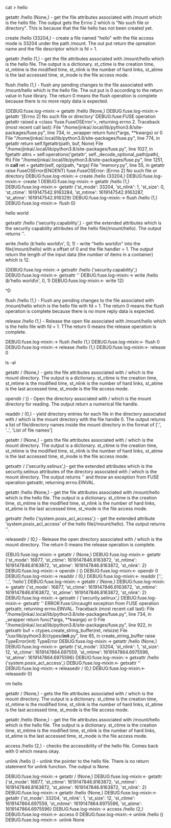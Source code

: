 cat > hello 

getattr /hello (None,) - get the file attributes associated with /mount which is the hello file. The output gets the Errno 2 which is "No such file or directory". This is because that the file hello has not been created yet. 

create /hello (33204,) - create a file named "hello" with the file access mode is 33204 under the path /mount. The out put return the opreation name and the file descriptor which is fd = 1. 

getattr /hello (1,) - get the file attributes associated with /mount/hello which is the hello file. The output  is a dictionary. st_ctime is the creation time, st_mtime is the modified time, st_nlink is the number of hard links, st_atime is the last accessed time, st_mode is the file access mode.

flush /hello (1,) - flush any pending changes to the file associated with /mount/hello which is the hello file. The out put is 0 according to the return value in fuse library. The return 0 means the flush operation is complete because there is no more reply data is expected.  



{DEBUG:fuse.log-mixin:-> getattr /hello (None,)
DEBUG:fuse.log-mixin:<- getattr '[Errno 2] No such file or directory'
DEBUG:fuse:FUSE operation getattr raised a <class 'fuse.FuseOSError'>, returning errno 2.
Traceback (most recent call last):
  File "/home/jinkai/.local/lib/python3.8/site-packages/fuse.py", line 734, in _wrapper
    return func(*args, **kwargs) or 0
  File "/home/jinkai/.local/lib/python3.8/site-packages/fuse.py", line 774, in getattr
    return self.fgetattr(path, buf, None)
  File "/home/jinkai/.local/lib/python3.8/site-packages/fuse.py", line 1027, in fgetattr
    attrs = self.operations('getattr', self._decode_optional_path(path), fh)
  File "/home/jinkai/.local/lib/python3.8/site-packages/fuse.py", line 1251, in __call__
    ret = getattr(self, op)(path, *args)
  File "memory.py", line 55, in getattr
    raise FuseOSError(ENOENT)
fuse.FuseOSError: [Errno 2] No such file or directory
DEBUG:fuse.log-mixin:-> create /hello (33204,)
DEBUG:fuse.log-mixin:<- create 1
DEBUG:fuse.log-mixin:-> getattr /hello (1,)
DEBUG:fuse.log-mixin:<- getattr {'st_mode': 33204, 'st_nlink': 1, 'st_size': 0, 'st_ctime': 1619147542.9163284, 'st_mtime': 1619147542.9163287, 'st_atime': 1619147542.916329}
DEBUG:fuse.log-mixin:-> flush /hello (1,)
DEBUG:fuse.log-mixin:<- flush 0}

hello world 

getxattr /hello ('security.capability',) - get the extended attributes which is the security capability attributes of the hello file(/mount/hello). The output returns ''.

write /hello (b'hello world\n', 0, 1) - write "hello world\n" into the file(/mount/hello) with a offset of 0 and the file handler = 1.  The output return the length of the input data (the number of items in a container) which is 12.  

{DEBUG:fuse.log-mixin:-> getxattr /hello ('security.capability',)
DEBUG:fuse.log-mixin:<- getxattr ''
DEBUG:fuse.log-mixin:-> write /hello (b'hello world\n', 0, 1)
DEBUG:fuse.log-mixin:<- write 12}

^D 

flush /hello (1,) - Flush any pending changes to the file associated with /mount/hello which is the hello file with fd = 1. The return 0 means the flush operation is complete because there is no more reply data is expected.  

release /hello (1,) - Release the open file associated with /mount/hello which is the hello file with fd = 1.  TThe return 0 means the release operation is complete.

DEBUG:fuse.log-mixin:-> flush /hello (1,)
DEBUG:fuse.log-mixin:<- flush 0
DEBUG:fuse.log-mixin:-> release /hello (1,)
DEBUG:fuse.log-mixin:<- release 0

ls -al

getattr / (None,) - gets the file attributes associated with / which is the mount directory.
The output is a dictionary. st_ctime is the creation time, st_mtime is the modified time,
st_nlink is the number of hard links, st_atime is the last accessed time, st_mode is the file
access mode.

opendir / () - Open the directory associated with / which is the mount directory for reading. The  output return a numerical file handle. 

readdir / (0,) - yield directory entries for each file in the directory associated with / which is the mount directory with the file handle 0. The output returns a list of file/directory names inside the mount directory in the format of ['.', '..', 'List of file names']

getattr / (None,) - gets the file attributes associated with / which is the mount directory.
The output is a dictionary. st_ctime is the creation time, st_mtime is the modified time,
st_nlink is the number of hard links, st_atime is the last accessed time, st_mode is the file
access mode.

getxattr / ('security.selinux',)- get the extended attributes which is the security.selinux attributes of the directory associated with / which is the mount directory. The output returns '' and throw an exception from FUSE operation getxattr, returning errno.EINVAL.

getattr /hello (None,) - get the file attributes associated with /mount/hello which is the hello file. The output  is a dictionary. st_ctime is the creation time, st_mtime is the modified time, st_nlink is the number of hard links, st_atime is the last accessed time, st_mode is the file access mode.

getxattr /hello ('system.posix_acl_access',) - get the extended attribute 'system.posix_acl_access' of the hello file(/mount/hello). The output returns ''.  

releasedir / (0,) - Release the open directory associated with / which is the mount directory.  The return 0 means the release operation is complete.

{EBUG:fuse.log-mixin:-> getattr / (None,)
DEBUG:fuse.log-mixin:<- getattr {'st_mode': 16877, 'st_ctime': 1619147846.8163872, 'st_mtime': 1619147846.8163872, 'st_atime': 1619147846.8163872, 'st_nlink': 2}
DEBUG:fuse.log-mixin:-> opendir / ()
DEBUG:fuse.log-mixin:<- opendir 0
DEBUG:fuse.log-mixin:-> readdir / (0,)
DEBUG:fuse.log-mixin:<- readdir ['.', '..', 'hello']
DEBUG:fuse.log-mixin:-> getattr / (None,)
DEBUG:fuse.log-mixin:<- getattr {'st_mode': 16877, 'st_ctime': 1619147846.8163872, 'st_mtime': 1619147846.8163872, 'st_atime': 1619147846.8163872, 'st_nlink': 2}
DEBUG:fuse.log-mixin:-> getxattr / ('security.selinux',)
DEBUG:fuse.log-mixin:<- getxattr ''
ERROR:fuse:Uncaught exception from FUSE operation getxattr, returning errno.EINVAL.
Traceback (most recent call last):
  File "/home/jinkai/.local/lib/python3.8/site-packages/fuse.py", line 734, in _wrapper
    return func(*args, **kwargs) or 0
  File "/home/jinkai/.local/lib/python3.8/site-packages/fuse.py", line 922, in getxattr
    buf = ctypes.create_string_buffer(ret, retsize)
  File "/usr/lib/python3.8/ctypes/__init__.py", line 65, in create_string_buffer
    raise TypeError(init)
TypeError
DEBUG:fuse.log-mixin:-> getattr /hello (None,)
DEBUG:fuse.log-mixin:<- getattr {'st_mode': 33204, 'st_nlink': 1, 'st_size': 12, 'st_ctime': 1619147864.697559, 'st_mtime': 1619147864.6975596, 'st_atime': 1619147864.6975596}
DEBUG:fuse.log-mixin:-> getxattr /hello ('system.posix_acl_access',)
DEBUG:fuse.log-mixin:<- getxattr ''
DEBUG:fuse.log-mixin:-> releasedir / (0,)
DEBUG:fuse.log-mixin:<- releasedir 0}

rm hello

getattr / (None,) - gets the file attributes associated with / which is the mount directory.
The output is a dictionary. st_ctime is the creation time, st_mtime is the modified time,
st_nlink is the number of hard links, st_atime is the last accessed time, st_mode is the file
access mode.

getattr /hello (None,) - get the file attributes associated with /mount/hello which is the hello file. The output  is a dictionary. st_ctime is the creation time, st_mtime is the modified time, st_nlink is the number of hard links, st_atime is the last accessed time, st_mode is the file access mode.

access /hello (2,) - checks the accessibility of the hello file. Comes back with 0 which
means okay.

unlink /hello () - unlink the pointer to the hello file. There is no return statement for unlink function. The output is None. 

DEBUG:fuse.log-mixin:-> getattr / (None,)
DEBUG:fuse.log-mixin:<- getattr {'st_mode': 16877, 'st_ctime': 1619147846.8163872, 'st_mtime': 1619147846.8163872, 'st_atime': 1619147846.8163872, 'st_nlink': 2}
DEBUG:fuse.log-mixin:-> getattr /hello (None,)
DEBUG:fuse.log-mixin:<- getattr {'st_mode': 33204, 'st_nlink': 1, 'st_size': 12, 'st_ctime': 1619147864.697559, 'st_mtime': 1619147864.6975596, 'st_atime': 1619147864.6975596}
DEBUG:fuse.log-mixin:-> access /hello (2,)
DEBUG:fuse.log-mixin:<- access 0
DEBUG:fuse.log-mixin:-> unlink /hello ()
DEBUG:fuse.log-mixin:<- unlink None